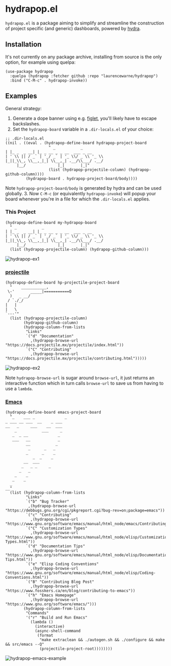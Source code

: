 # hydrapop.el

`hydrapop.el` is a package aiming to simplify and streamline the construction of project specific (and generic) dashboards, powered by [hydra](https://github.com/abo-abo/hydra/).

## Installation

It's not currently on any package archive, installing from source is the only option, for example using quelpa:

```elisp
(use-package hydrapop
  :quelpa (hydrapop :fetcher github :repo "laurencewarne/hydrapop")
  :bind ("C-M-c" . hydrapop-invoke))
```

## Examples

General strategy:
1. Generate a dope banner using e.g. [figlet](http://www.figlet.org/), you'll likely have to escape backslashes.
2. Set the `hydrapop-board` variable in a `.dir-locals.el` of your choice:
```elisp
;; .dir-locals.el
((nil . ((eval . (hydrapop-define-board hydrapop-project-board
		           " _           _                         
| |_ _  _ __| |_ _ __ _ _ __  ___ _ __ 
| ' \\ || / _` | '_/ _` | '_ \\/ _ \\ '_ \\
|_||_\\_, \\__,_|_| \\__,_| .__/\\___/ .__/
     |__/              |_|       |_|"
		           (list (hydrapop-projectile-column) (hydrapop-github-column))))
	     (hydrapop-board . hydrapop-project-board/body))))
```

Note `hydrapop-project-board/body` is generated by hydra and can be used globally.
3. Now `C-M-c` (or equivalently `hydrapop-invoke`) will popup your board whenever you're in a file for which the `.dir-locals.el` applies.

### This Project

```elisp
(hydrapop-define-board my-hydrapop-board
  " _           _                         
| |_ _  _ __| |_ _ __ _ _ __  ___ _ __ 
| ' \\ || / _` | '_/ _` | '_ \\/ _ \\ '_ \\
|_||_\\_, \\__,_|_| \\__,_| .__/\\___/ .__/
     |__/              |_|       |_|"
  (list (hydrapop-projectile-column) (hydrapop-github-column)))
```

![hydrapop-ex1](https://user-images.githubusercontent.com/17688577/193296424-fc5a0c54-b26f-4efe-9569-0d2b6f1e91aa.png)

### [projectile](https://github.com/bbatsov/projectile)

```elisp
(hydrapop-define-board hp-projectile-project-board
  "    ___________,
 \-'       _____|===========O
  )   _ __/
 / `./_/
|   |      
|   \         
`---'"
  (list (hydrapop-projectile-column)
        (hydrapop-github-column)
        (hydrapop-column-from-lists
         "Links"
         `("d" "Documentation"
           ,(hydrapop-browse-url "https://docs.projectile.mx/projectile/index.html"))
         `("C" "Contributing"
           ,(hydrapop-browse-url "https://docs.projectile.mx/projectile/contributing.html")))))
```

![hydrapop-ex2](https://user-images.githubusercontent.com/17688577/198323080-379a0a9a-9389-46d8-936f-e764c04e72ab.png)

Note `hydrapop-browse-url` is sugar around `browse-url`, it just returns an interactive function which in turn calls `browse-url` to save us from having to use a `lambda`.

### [Emacs](https://git.savannah.gnu.org/cgit/emacs.git)

```elisp
(hydrapop-define-board emacs-project-board
  "_    ___ _             _
_ ___ __ ___  __    _ ___
__   _     ___    __  ___
    _           ___     _
   _  _ __             _
   ___   __            _
         __           _
          _      _   _
         _      _    _
            _  _    _
        __  ___
       _   _ _     _
      _   _
    _    _
   _    _
  _
__"
  (list (hydrapop-column-from-lists
         "Links"
         `("b" "Bug Tracker"
          ,(hydrapop-browse-url "https://debbugs.gnu.org/cgi/pkgreport.cgi?bug-rev=on;package=emacs"))
         `("c" "Contributing"
           ,(hydrapop-browse-url "https://www.gnu.org/software/emacs/manual/html_node/emacs/Contributing.html"))
         `("C" "Customization Types"
           ,(hydrapop-browse-url "https://www.gnu.org/software/emacs/manual/html_node/elisp/Customization-Types.html"))
         `("d" "Documentation Tips"
           ,(hydrapop-browse-url "https://www.gnu.org/software/emacs/manual/html_node/elisp/Documentation-Tips.html"))
         `("e" "Elisp Coding Conventions"
           ,(hydrapop-browse-url "https://www.gnu.org/software/emacs/manual/html_node/elisp/Coding-Conventions.html"))
         `("B" "Contributing Blog Post"
           ,(hydrapop-browse-url "https://www.fosskers.ca/en/blog/contributing-to-emacs"))
         `("h" "Emacs Homepage"
           ,(hydrapop-browse-url "https://www.gnu.org/software/emacs/")))
        (hydrapop-column-from-lists
         "Commands"
         '("r" "Build and Run Emacs"
           (lambda ()
             (interactive)
             (async-shell-command
              (format
               "make extraclean && ./autogen.sh && ./configure && make && src/emacs --Q"
               (projectile-project-root))))))))
```

![hydrapop-emacs-example](https://user-images.githubusercontent.com/17688577/201528354-35485094-8c6c-4261-95ba-e0ef6655620a.png)
